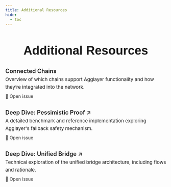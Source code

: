```yaml
---
title: Additional Resources
hide:
  - toc
---
```


<h1 style="text-align: center; font-size: 38px; font-weight: 700; font-family: 'Inter Tight', sans-serif;">
  Additional Resources
</h1>

<div style="display: flex; flex-direction: column; gap: 2rem; max-width: 800px; margin: 2rem auto 0;">

  <!-- Connected Chains -->
  <div style="display: flex; flex-direction: column;">
    <a href="/agglayer/additional-resources/connected-chains" style="font-weight: 600; font-size: 18px; color: var(--blue); text-decoration: none;">
      Connected Chains
    </a>
    <p style="margin: 4px 0 8px; font-size: 15px; line-height: 1.6;">
      Overview of which chains support Agglayer functionality and how they’re integrated into the network.
    </p>
    <div style="display: flex; gap: 1.5rem; font-size: 14px; opacity: 0.85;">
      <a href="https://github.com/agglayer/agglayer-docs/issues" target="_blank" style="text-decoration: none;">📝 Open issue</a>
    </div>
  </div>

  <!-- Deep Dive: Pessimistic Proof -->
  <div style="display: flex; flex-direction: column;">
    <a href="https://github.com/BrianSeong99/Agglayer_PessimisticProof_Benchmark" target="_blank" style="font-weight: 600; font-size: 18px; color: var(--blue); text-decoration: none;">
      Deep Dive: Pessimistic Proof ↗
    </a>
    <p style="margin: 4px 0 8px; font-size: 15px; line-height: 1.6;">
      A detailed benchmark and reference implementation exploring Agglayer's fallback safety mechanism.
    </p>
    <div style="display: flex; gap: 1.5rem; font-size: 14px; opacity: 0.85;">
      <a href="https://github.com/agglayer/agglayer-docs/issues" target="_blank" style="text-decoration: none;">📝 Open issue</a>
    </div>
  </div>

  <!-- Deep Dive: Unified Bridge -->
  <div style="display: flex; flex-direction: column;">
    <a href="https://github.com/BrianSeong99/AggLayer_UnifiedBridge" target="_blank" style="font-weight: 600; font-size: 18px; color: var(--blue); text-decoration: none;">
      Deep Dive: Unified Bridge ↗
    </a>
    <p style="margin: 4px 0 8px; font-size: 15px; line-height: 1.6;">
      Technical exploration of the unified bridge architecture, including flows and rationale.
    </p>
    <div style="display: flex; gap: 1.5rem; font-size: 14px; opacity: 0.85;">
      <a href="https://github.com/agglayer/agglayer-docs/issues" target="_blank" style="text-decoration: none;">📝 Open issue</a>
    </div>
  </div>

</div>
